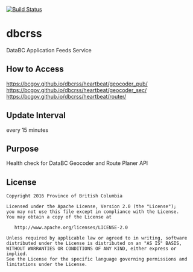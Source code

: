 [![Build Status](https://travis-ci.org/bcgov/dbcrss.svg?branch=master)](https://travis-ci.org/bcgov/dbcrss)
# dbcrss
DataBC Application Feeds Service
## How to Access
https://bcgov.github.io/dbcrss/heartbeat/geocoder_pub/
https://bcgov.github.io/dbcrss/heartbeat/geocoder_sec/
https://bcgov.github.io/dbcrss/heartbeat/router/

## Update Interval
every 15 minutes

## Purpose
Health check for DataBC Geocoder and Route Planer API

## License

    Copyright 2016 Province of British Columbia

    Licensed under the Apache License, Version 2.0 (the "License");
    you may not use this file except in compliance with the License.
    You may obtain a copy of the License at

       http://www.apache.org/licenses/LICENSE-2.0

    Unless required by applicable law or agreed to in writing, software
    distributed under the License is distributed on an "AS IS" BASIS,
    WITHOUT WARRANTIES OR CONDITIONS OF ANY KIND, either express or implied.
    See the License for the specific language governing permissions and
    limitations under the License.
